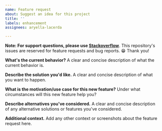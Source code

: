 ```yaml
---
name: Feature request
about: Suggest an idea for this project
title: ''
labels: enhancement
assignees: aryella-lacerda

---
```


**Note: For support questions, please use [Stackoverflow](https://stackoverflow.com/)**. This repository's issues are reserved for feature requests and bug reports. 😁  Thank you!

**What's the current behavior?**
A clear and concise description of what the current behavior is.

**Describe the solution you'd like.**
A clear and concise description of what you want to happen.

**What is the motivation/use case for this new feature?**
Under what circumstances will this new feature help you?

**Describe alternatives you've considered.**
A clear and concise description of any alternative solutions or features you've considered.

**Additional context.**
Add any other context or screenshots about the feature request here.
